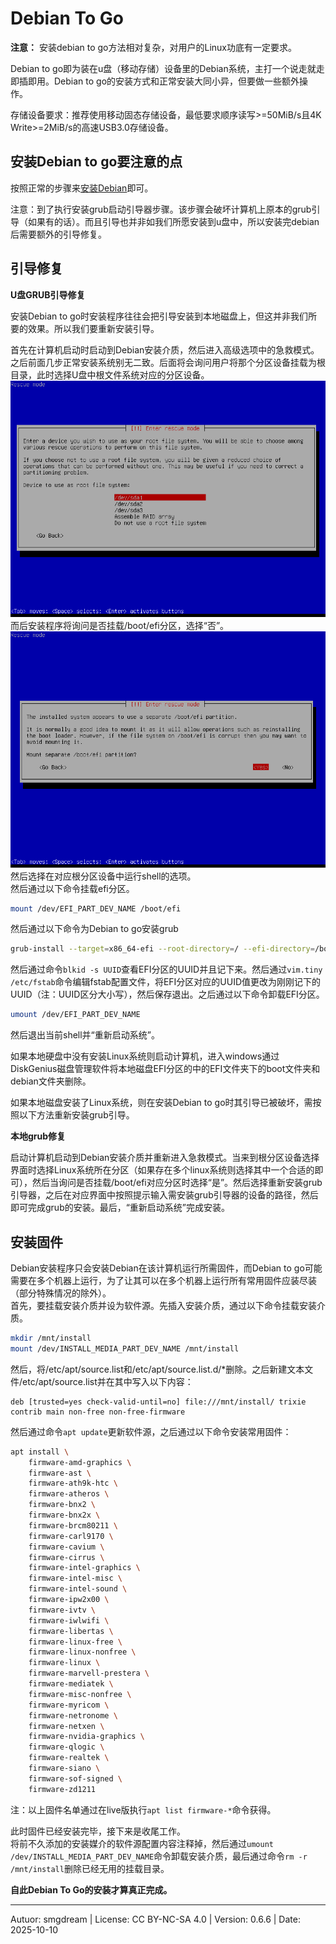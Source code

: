 # Debian To Go

**注意：** 安装debian to go方法相对复杂，对用户的Linux功底有一定要求。

Debian to go即为装在u盘（移动存储）设备里的Debian系统，主打一个说走就走即插即用。Debian to go的安装方式和正常安装大同小异，但要做一些额外操作。

存储设备要求：推荐使用移动固态存储设备，最低要求顺序读写>=50MiB/s且4K Write>=2MiB/s的高速USB3.0存储设备。

## 安装Debian to go要注意的点

按照正常的步骤来[安装Debian](../start/install-deb.md)即可。  

注意：到了执行安装grub启动引导器步骤。该步骤会破坏计算机上原本的grub引导（如果有的话）。而且引导也并非如我们所愿安装到u盘中，所以安装完debian后需要额外的引导修复。

## 引导修复

**U盘GRUB引导修复**  

安装Debian to go时安装程序往往会把引导安装到本地磁盘上，但这并非我们所要的效果。所以我们要重新安装引导。 

首先在计算机启动时启动到Debian安装介质，然后进入高级选项中的急救模式。之后前面几步正常安装系统别无二致。后面将会询问用户将那个分区设备挂载为根目录，此时选择U盘中根文件系统对应的分区设备。  
![](images/deb-togo/select-root.png)   
而后安装程序将询问是否挂载/boot/efi分区，选择“否”。  
![](images/deb-togo/mount-efi-yn.png)  
然后选择在对应根分区设备中运行shell的选项。  
然后通过以下命令挂载efi分区。  
```sh
mount /dev/EFI_PART_DEV_NAME /boot/efi
```
然后通过以下命令为Debian to go安装grub
```sh
grub-install --target=x86_64-efi --root-directory=/ --efi-directory=/boot/efi /dev/USB_DISK_DEV_NAME --removable
```
然后通过命令`blkid -s UUID`查看EFI分区的UUID并且记下来。然后通过`vim.tiny /etc/fstab`命令编辑fstab配置文件，将EFI分区对应的UUID值更改为刚刚记下的UUID（注：UUID区分大小写），然后保存退出。之后通过以下命令卸载EFI分区。  
```sh
umount /dev/EFI_PART_DEV_NAME
```
然后退出当前shell并“重新启动系统”。  

如果本地硬盘中没有安装Linux系统则启动计算机，进入windows通过DiskGenius磁盘管理软件将本地磁盘EFI分区的中的EFI文件夹下的boot文件夹和debian文件夹删除。  

如果本地磁盘安装了Linux系统，则在安装Debian to go时其引导已被破坏，需按照以下方法重新安装grub引导。  

**本地grub修复**  

启动计算机启动到Debian安装介质并重新进入急救模式。当来到根分区设备选择界面时选择Linux系统所在分区（如果存在多个linux系统则选择其中一个合适的即可），然后当询问是否挂载/boot/efi对应分区时选择“是”。然后选择重新安装grub引导器，之后在对应界面中按照提示输入需安装grub引导器的设备的路径，然后即可完成grub的安装。最后，“重新启动系统”完成安装。

## 安装固件

Debian安装程序只会安装Debian在该计算机运行所需固件，而Debian to go可能需要在多个机器上运行，为了让其可以在多个机器上运行所有常用固件应装尽装（部分特殊情况的除外）。  
首先，要挂载安装介质并设为软件源。先插入安装介质，通过以下命令挂载安装介质。  
```sh
mkdir /mnt/install
mount /dev/INSTALL_MEDIA_PART_DEV_NAME /mnt/install
```
然后，将/etc/apt/source.list和/etc/apt/source.list.d/*删除。之后新建文本文件/etc/apt/source.list并在其中写入以下内容：  
```
deb [trusted=yes check-valid-until=no] file:///mnt/install/ trixie contrib main non-free non-free-firmware
```
然后通过命令`apt update`更新软件源，之后通过以下命令安装常用固件：  
```sh
apt install \
	firmware-amd-graphics \
	firmware-ast \
	firmware-ath9k-htc \
	firmware-atheros \
	firmware-bnx2 \
	firmware-bnx2x \
	firmware-brcm80211 \
	firmware-carl9170 \
	firmware-cavium \
	firmware-cirrus \
	firmware-intel-graphics \
	firmware-intel-misc \
	firmware-intel-sound \
	firmware-ipw2x00 \
	firmware-ivtv \
	firmware-iwlwifi \
	firmware-libertas \
	firmware-linux-free \
	firmware-linux-nonfree \
	firmware-linux \
	firmware-marvell-prestera \
	firmware-mediatek \
	firmware-misc-nonfree \
	firmware-myricom \
	firmware-netronome \
	firmware-netxen \
	firmware-nvidia-graphics \
	firmware-qlogic \
	firmware-realtek \
	firmware-siano \
	firmware-sof-signed \
	firmware-zd1211
```
注：以上固件名单通过在live版执行`apt list firmware-*`命令获得。

此时固件已经安装完毕，接下来是收尾工作。  
将前不久添加的安装媒介的软件源配置内容注释掉，然后通过`umount /dev/INSTALL_MEDIA_PART_DEV_NAME`命令卸载安装介质，最后通过命令`rm -r /mnt/install`删除已经无用的挂载目录。  

**自此Debian To Go的安装才算真正完成。**  

---
Autuor: smgdream | License: CC BY-NC-SA 4.0 | Version: 0.6.6 | Date: 2025-10-10